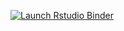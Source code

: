 <!-- badges: start -->
[![Launch Rstudio Binder](http://mybinder.org/badge_logo.svg)](https://mybinder.org/v2/gh/DanielleQuinn/digitalart/master?urlpath=rstudio)
<!-- badges: end -->
